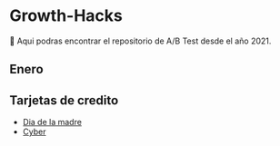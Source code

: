 # Growth-Hacks
💪 Aqui podras encontrar el repositorio de A/B Test desde el año 2021.

## Enero

## Tarjetas de credito

- [Dia de la madre](https://www.bounteous.com/insights/2016/08/15/guide-adwords-conversion-tracking-options "Aqui")
- [Cyber ](https://www.youtube.com/watch?v=3yM5uXp-T_0 "Aqui")

